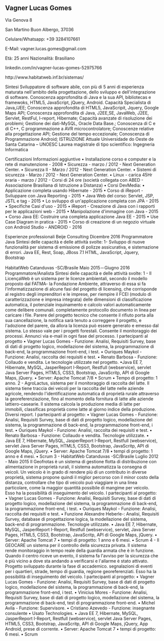 <h2>Vagner Lucas Gomes</h2>
<p>Via Genova 8</p>
<p>San Martino Buon Albergo, 37036</p>
<p>Celulare/Whatsapp: +39 3284107661</p>
<p>E-Mail: vagner.lucas.gomes@gmail.com</p>
<p>Età: 25 anni		Nazionalità: Brasiliano</p>
<p>linkedin.com/in/vagner-lucas-gomes-52975766	</p>
<p>http://www.habitatweb.inf.br/sistemas/</p>


Sintesi
Sviluppatore di software abile, con più di 5 anni di esperienza maturata nell'ambito della progettazione, dello sviluppo e dell'integrazione di software. Conoscenza approfondita di Java e la sua API, bibliotecas e framewoks, HTML5, JavaScript, jQuery, Android.
Capacità
Specialista di Java,/JEE;
Conoscenza approfondita di HTML5, JavaScripit, Jquery, Google Maps API;
Conoscenza approfondita di Java, J2EE,SE, JavaWeb, J2EE, Servlet, RestFul, I-report, Hibernate;
Capacità avanzate di risoluzione dei problemi;
Gestione dei dati-MySQL, Oracle Data Base.;
Conoscenza di C e di C++, C programmazione a AVR microcontrolatore;
Conoscenze relative alla progettazione API;
Gestione del tempo eccezionale;
Conoscenza di Programmazione Android;
ISTRUZIONE
Attuale
Universidade do Oeste de Santa Catarina – UNOESC
Laurea magistrale di tipo scientifico: Ingegneria Informatica

Certificazioni
Informazioni aggiuntive
• Installazione corso e computer e la rete di manutenzione - 2008
• Sicurezza - marzo / 2012 - Next Generation Center.
• Sicurezza II - Marzo / 2012 - Next Generation Center.
• Sistemi di sicurezza - Marzo / 2012 - Next Generation Center.
• Linux - carica 45Hr oraria - marzo / 2012 - Corsi di 24 ore (società collegata con ABED - Associazione Brasiliana di Istruzione a Distanza)
• Corsi DevMedia:
• Applicazione completa usando Hibernate - 2015
• Corso di iReport - Sviluppare con Java Reporting - 2015
• Java Web del corso: Servlet, JSP, JSTL e tag - 2015
• Lo sviluppo di un'applicazione completa con JPA - 2015
• Specifiche Casi d'uso - 2015
• iReport - Creazione di Java con i rapporti per le applicazioni web - 2015
• Manipolazione d'immagine con Java - 2015
• Corso Java EE: Costruire una completa applicazione Java EE - 2015
• Use Case Diagram in pratica - 2015
• Corso di creazione di un negozio virtuale con Android Studio - ANDROID - 2016

Esperienze professionali
Beije Consulting
Dicembre 2016 
Programmatore Java
Sintesi delle capacità e delle attività svolte:
1- Sviluppo di nuove funzionalità per sistema di emissione di polizze assicurativa, e sistemazione di errori.
Java EE, Rest, Soap, JBoss 7.1 HTML, JavaScript, Jquery, Bootstrap

HabitatWeb  Catanduvas -SC/Brasile
Maio 2015－Giugno 2016
Programmatore/Analista
Sintesi delle capacità e delle attività svolte:
1 - Il LicençaWeb è un sistema per le licenze ambientali, secondo il modello proposto dal FATMA- la Fondazione Ambiente, attraverso di essa si fa l'informatizzazione di alcune fasi del progetto di licensing, che corrisponde al registro degli imprenditori e le imprese, per riempire il FCEI (modulo di caratterizzazione e impresa integrata) delle dimensioni di classificazione automatica, il potenziale inquinamento e calcolo valori automaticamente come delibere comunali. completamente protocollo documento in linea per caricare i file. Parere del progetto tecnico che consente il rifiuto porta alla sua cancellazione, la notifica sarà tenuto a correggere il progetto, e l'adozione del parere, da allora la licenza può essere generato e emesso dal sistema. Lo stesso vale per i progetti forestali. Consente il monitoraggio dei processi. Annunci via e-mail in ogni fase del processo.
I partecipanti al progetto
• Vagner Lucas Gomes - Funzione: Analisi, Requisiti Survey, base di dati di progetto logico, modellazione del sistema, la programmazione di back-end, la programmazione front-end, i test.
• Ouriques Maykol - Funzione: Analisi, raccolta dei requisiti e test.
• Renato Barbosa - Funzione: Collaudo e vendita.
Le tecnologie utilizzate nel progetto.
•Java EE 7, Hibernate, MySQL, JasperReport I-Report, Restfull (webservice), servlet Java Server Pages, HTML5, CSS3, Bootstrap, JavaScritp, API di Google Maps, jQuery.
• Server: Apache Tomcat 7/8
• Scrum
• Tempo di progetto: 1 anno.
2 - AgroLactus, sistema per il monitoraggio di raccolta del latte. Il sistema tiene traccia dei veicoli per la raccolta del latte nelle aziende agricole, rendendo l'identificazione automatica di proprietà rurale attraverso la georeferenziazione, fino al momento della fornitura di latte alle aziende lattiero-casearie. Il sistema calcola la produzione media di latte per immobili, classificas proprietà come latte al giorno indice della produzione. Diversi report.
 I partecipanti al progetto:
• Vagner Lucas Gomes - Funzione: Analisi, Requisiti Survey, base di dati di progetto logico, modellazione del sistema, la programmazione di back-end, la programmazione front-end, i test.
• Ouriques Maykol - Funzione: Analisi, raccolta dei requisiti e test.
• Renato Barbosa - Funzione: Collaudo e vendita.
Tecnologie utilizzate.
• Java EE 7, Hibernate, MySQL, JasperReport I-Report, Restfull (webservice), servlet Java Server Pages, HTML5, CSS3, Bootstrap, JavaScritp, API di Google Maps, jQuery.
• Server: Apache Tomcat 7/8
• tempi di progetto: 1 anno e 4 mesi.
• Scrum 3 -
HabitatWeb  Catanduvas -SC/Brasile
Luglio 2012 - Maio 2015
Il Geofrotas è un sistema di gestione flotta di distribuzione con alimentazione in proprietà rurali, il sistema automatizza la consegna di veicoli. Un veicolo è in grado di rendere più di un contributo in diverse proprietà, sistema propone quindi il miglior percorso con il minor costo della distanza, controllare che tipo di veicolo può viaggiare in una linea particolare, come la maggior quantità possibile di mangime per veicolo. Esso ha la possibilità di inseguimento del veicolo.
I partecipanti al progetto:
• Vagner Lucas Gomes - Funzione: Analisi, Requisiti Survey, base di dati di progetto logico, modellazione del sistema, la programmazione di back-end, la programmazione front-end, i test.
• Ouriques Maykol - Funzione: Analisi, raccolta dei requisiti e test.
• Funzione Alexandre Heberle-: Analisi, Requisiti Survey, database di progettazione logica, la modellazione del sistema, back-end di programmazione.
Tecnologie utilizzate.
• Java EE 7, Hibernate, MySQL, JasperReport I-Report, Restfull (webservice), servlet, Java Server Pages, HTML5, CSS3, Bootstrap, JavaScritp, API di Google Maps, jQuery.
• Server: Apache Tomcat 7
• tempi di progetto: 1 anno e 6 mesi.
• Scrum
4 - Il GEOCARE un sistema per il controllo della sicurezza privata. Il sistema rende monitoraggio in tempo reale della guardia armata che è in funzione. Quando il centro riceve un evento, il sistema fa l'avviso per la sicurezza che è più vicino a dove sta andando a verificarsi e l'allarme è stato attivato. Progetto sviluppato durante la fase di accademico. segnalazioni di eventi per i quartieri, strade, tempo di guardia, regione georeferenziati. Esso ha la possibilità di inseguimento del veicolo.
I partecipanti al progetto:
• Vagner Lucas Gomes - Funzione: Analisi, Requisiti Survey, base di dati di progetto logico, modellazione del sistema, la programmazione di back-end, la programmazione front-end, i test.
• Vinicius Mores - Funzione: Analisi, Requisiti Survey, base di dati di progetto logico, modellazione del sistema, la programmazione di back-end, test di programmazione front-end.
• Michel Avila - Funzione: Supervisore.
• Cristiano Azevedo - Funzione: insegnante consulente
• Usato Technologies.
• Java EE 7, Hibernate, MySQL, JasperReport I-Report, Restfull (webservice), servlet Java Server Pages, HTML5, CSS3, Bootstrap, JavaScritp, API di Google Maps, jQuery, App Android, prese di corrente.
• Server: Apache Tomcat 7
• tempi di progetto: 6 mesi.
• Scrum

